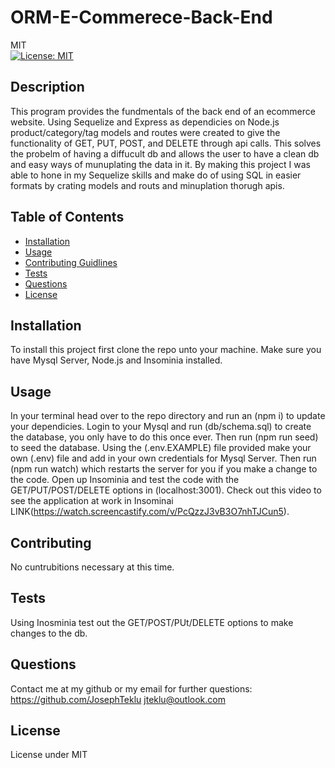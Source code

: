 # ORM-E-Commerece-Back-End
  MIT<br>[![License: MIT](https://img.shields.io/badge/License-MIT-yellow.svg)](https://opensource.org/licenses/MIT)
## Description 
  This program provides the fundmentals of the back end of an ecommerce website. Using Sequelize and Express as dependicies on Node.js product/category/tag models and routes were created to give the functionality of GET, PUT, POST, and DELETE through api calls. This solves the probelm of having a diffucult db and allows the user to have a clean db and easy ways of munuplating the data in it. By making this project I was able to hone in my Sequelize skills and make do of using SQL in easier formats by crating models and routs and minuplation thorugh apis.
## Table of Contents
 - [Installation](#installation)
 - [Usage](#usage) 
 - [Contributing Guidlines](#contributing) 
 - [Tests](#tests) 
 - [Questions](#questions) 
 - [License](#license)
## Installation 
  To install this project first clone the repo unto your machine. Make sure you have Mysql Server, Node.js and Insominia installed. 
## Usage 
  In your terminal head over to the repo directory and run an (npm i) to update your dependicies. Login to your Mysql and run (db/schema.sql) to create the database, you only have to do this once ever. Then run (npm run seed) to seed the database. Using the (.env.EXAMPLE) file provided make your own (.env) file and add in your own credentials for Mysql Server. Then run (npm run watch) which restarts the server for you if you make a change to the code. Open up Insominia and test the code with the GET/PUT/POST/DELETE options in (localhost:3001). Check out this video to see the application at work in Insominai LINK(https://watch.screencastify.com/v/PcQzzJ3vB3O7nhTJCun5).
## Contributing 
  No cuntrubitions necessary at this time.
## Tests 
  Using Inosminia test out the GET/POST/PUt/DELETE options to make changes to the db.
## Questions
  Contact me at my github or my email for further questions: https://github.com/JosephTeklu jteklu@outlook.com
## License
   License under MIT
  